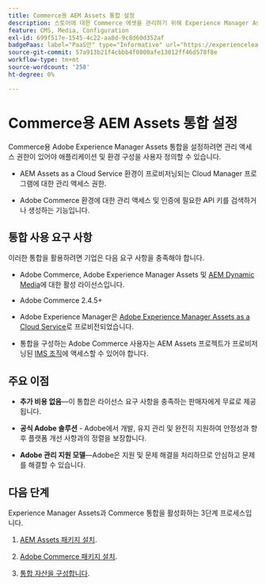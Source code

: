 ```yaml
---
title: Commerce용 AEM Assets 통합 설정
description: 스토어에 대한 Commerce 에셋을 관리하기 위해 Experience Manager Assets 환경을 설정하고 구성하는 방법에 대해 알아봅니다.
feature: CMS, Media, Configuration
exl-id: 699f517e-1545-4c22-aa8d-9c8d60d352af
badgePaas: label="PaaS만" type="Informative" url="https://experienceleague.adobe.com/en/docs/commerce/user-guides/product-solutions" tooltip="Adobe Commerce 온 클라우드 프로젝트(Adobe 관리 PaaS 인프라) 및 온프레미스 프로젝트에만 적용됩니다."
source-git-commit: 57a913b21f4cbbb4f0800afe13012ff46d578f8e
workflow-type: tm+mt
source-wordcount: '258'
ht-degree: 0%

---
```


# Commerce용 AEM Assets 통합 설정

Commerce용 Adobe Experience Manager Assets 통합을 설정하려면 관리 액세스 권한이 있어야 애플리케이션 및 환경 구성을 사용자 정의할 수 있습니다.

- AEM Assets as a Cloud Service 환경이 프로비저닝되는 Cloud Manager 프로그램에 대한 관리 액세스 권한.

- Adobe Commerce 환경에 대한 관리 액세스 및 인증에 필요한 API 키를 검색하거나 생성하는 기능입니다.

## 통합 사용 요구 사항

이러한 통합을 활용하려면 기업은 다음 요구 사항을 충족해야 합니다.

- Adobe Commerce, Adobe Experience Manager Assets 및 [AEM Dynamic Media](https://experienceleague.adobe.com/en/docs/experience-manager-65/content/assets/dynamic/administering-dynamic-media)에 대한 활성 라이선스입니다.

- Adobe Commerce 2.4.5+

- Adobe Experience Manager은 [Adobe Experience Manager Assets as a Cloud Service](https://experienceleague.adobe.com/ko/docs/experience-manager-cloud-service/content/assets/overview)로 프로비전되었습니다.

- 통합을 구성하는 Adobe Commerce 사용자는 AEM Assets 프로젝트가 프로비저닝된 [IMS 조직](https://experienceleague.adobe.com/en/docs/core-services/interface/administration/organizations#concept_EA8AEE5B02CF46ACBDAD6A8508646255)에 액세스할 수 있어야 합니다.

## 주요 이점

- **추가 비용 없음**—이 통합은 라이선스 요구 사항을 충족하는 판매자에게 무료로 제공됩니다.

- **공식 Adobe 솔루션** - Adobe에서 개발, 유지 관리 및 완전히 지원하여 안정성과 향후 플랫폼 개선 사항과의 정렬을 보장합니다.

- **Adobe 관리 지원 모델**—Adobe은 지원 및 문제 해결을 처리하므로 안심하고 문제를 해결할 수 있습니다.

## 다음 단계

Experience Manager Assets과 Commerce 통합을 활성화하는 3단계 프로세스입니다.

1. [AEM Assets 패키지 설치](aem-assets-configure-aem.md).

1. [Adobe Commerce 패키지 설치](aem-assets-configure-aem.md).

1. [통합 자산을 구성합니다](aem-assets-setup-synchronization.md).
